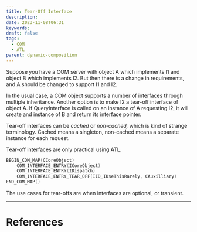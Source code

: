 ```yaml
---
title: Tear-Off Interface
description: 
date: 2023-11-08T06:31
keywords: 
draft: false
tags:
  - COM
  - ATL
parent: dynamic-composition
---
```

Suppose you have a COM server with object A which implements I1 and object B which implements I2.  But then there is a change in requirements, and A should be changed to support I1 and I2.

In the usual case, a COM object supports a number of interfaces through multiple inheritance.   Another option is to make I2 a tear-off interface of object A.   If QueryInterface is called on an instance of A requesting I2, it will create and instance of B and return its interface pointer.

Tear-off interfaces can be _cached_ or _non-cached,_ which is kind of strange terminology.  Cached means a singleton, non-cached means a separate instance for each request.

Tear-off interfaces are only practical using ATL.

```C++
BEGIN_COM_MAP(CCoreObject)
    COM_INTERFACE_ENTRY(ICoreObject)
    COM_INTERFACE_ENTRY(IDispatch)
    COM_INTERFACE_ENTRY_TEAR_OFF(IID_IUseThisRarely, CAuxilliary)
END_COM_MAP()
```

The use cases for tear-offs are when interfaces are optional, or transient.

---
# References
